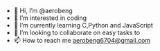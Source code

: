 - 👋 Hi, I’m @aerobeng
- 👀 I’m interested in coding
- 🌱 I’m currently learning C,Python and JavaScript
- 💞️ I’m looking to collaborate on easy tasks to 
- 📫 How to reach me aerobeng6704@gmail.com

<!---
aerobeng/aerobeng is a ✨ special ✨ repository because its `README.md` (this file) appears on your GitHub profile.
You can click the Preview link to take a look at your changes.
--->
